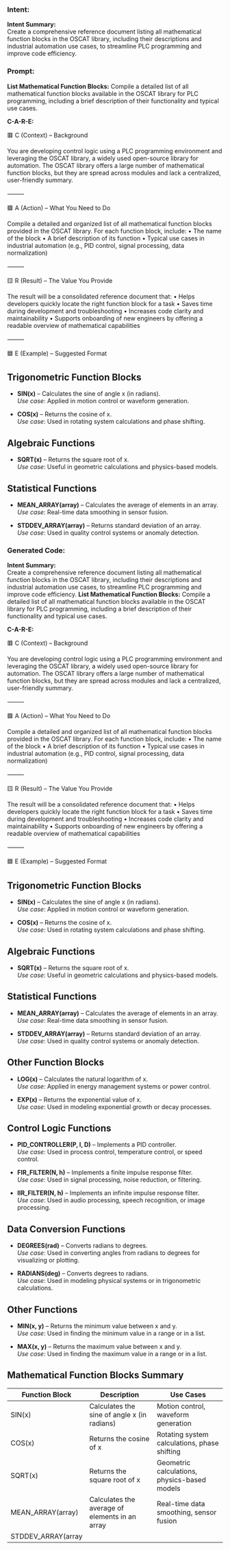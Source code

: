 ### Intent:
**Intent Summary:**  
Create a comprehensive reference document listing all mathematical function blocks in the OSCAT library, including their descriptions and industrial automation use cases, to streamline PLC programming and improve code efficiency.

### Prompt:
**List Mathematical Function Blocks:**
Compile a detailed list of all mathematical function blocks available in the OSCAT library for PLC programming, including a brief description of their functionality and typical use cases.

**C-A-R-E:**

🟥 C (Context) – Background

You are developing control logic using a PLC programming environment and leveraging the OSCAT library, a widely used open-source library for automation. The OSCAT library offers a large number of mathematical function blocks, but they are spread across modules and lack a centralized, user-friendly summary.

⸻

🟩 A (Action) – What You Need to Do

Compile a detailed and organized list of all mathematical function blocks provided in the OSCAT library. For each function block, include:
	•	The name of the block
	•	A brief description of its function
	•	Typical use cases in industrial automation (e.g., PID control, signal processing, data normalization)

⸻

🟨 R (Result) – The Value You Provide

The result will be a consolidated reference document that:
	•	Helps developers quickly locate the right function block for a task
	•	Saves time during development and troubleshooting
	•	Increases code clarity and maintainability
	•	Supports onboarding of new engineers by offering a readable overview of mathematical capabilities

⸻

🟦 E (Example) – Suggested Format

## Trigonometric Function Blocks
- **SIN(x)** – Calculates the sine of angle x (in radians).  
  *Use case*: Applied in motion control or waveform generation.

- **COS(x)** – Returns the cosine of x.  
  *Use case*: Used in rotating system calculations and phase shifting.

## Algebraic Functions
- **SQRT(x)** – Returns the square root of x.  
  *Use case*: Useful in geometric calculations and physics-based models.

## Statistical Functions
- **MEAN_ARRAY(array)** – Calculates the average of elements in an array.  
  *Use case*: Real-time data smoothing in sensor fusion.

- **STDDEV_ARRAY(array)** – Returns standard deviation of an array.  
  *Use case*: Used in quality control systems or anomaly detection.

### Generated Code:
**Intent Summary:**  
Create a comprehensive reference document listing all mathematical function blocks in the OSCAT library, including their descriptions and industrial automation use cases, to streamline PLC programming and improve code efficiency.
**List Mathematical Function Blocks:**
Compile a detailed list of all mathematical function blocks available in the OSCAT library for PLC programming, including a brief description of their functionality and typical use cases.

**C-A-R-E:**

🟥 C (Context) – Background

You are developing control logic using a PLC programming environment and leveraging the OSCAT library, a widely used open-source library for automation. The OSCAT library offers a large number of mathematical function blocks, but they are spread across modules and lack a centralized, user-friendly summary.

⸻

🟩 A (Action) – What You Need to Do

Compile a detailed and organized list of all mathematical function blocks provided in the OSCAT library. For each function block, include:
	•	The name of the block
	•	A brief description of its function
	•	Typical use cases in industrial automation (e.g., PID control, signal processing, data normalization)

⸻

🟨 R (Result) – The Value You Provide

The result will be a consolidated reference document that:
	•	Helps developers quickly locate the right function block for a task
	•	Saves time during development and troubleshooting
	•	Increases code clarity and maintainability
	•	Supports onboarding of new engineers by offering a readable overview of mathematical capabilities

⸻

🟦 E (Example) – Suggested Format

## Trigonometric Function Blocks
- **SIN(x)** – Calculates the sine of angle x (in radians).  
  *Use case*: Applied in motion control or waveform generation.

- **COS(x)** – Returns the cosine of x.  
  *Use case*: Used in rotating system calculations and phase shifting.

## Algebraic Functions
- **SQRT(x)** – Returns the square root of x.  
  *Use case*: Useful in geometric calculations and physics-based models.

## Statistical Functions
- **MEAN_ARRAY(array)** – Calculates the average of elements in an array.  
  *Use case*: Real-time data smoothing in sensor fusion.

- **STDDEV_ARRAY(array)** – Returns standard deviation of an array.  
  *Use case*: Used in quality control systems or anomaly detection.

## Other Function Blocks
- **LOG(x)** – Calculates the natural logarithm of x.  
  *Use case*: Applied in energy management systems or power control.

- **EXP(x)** – Returns the exponential value of x.  
  *Use case*: Used in modeling exponential growth or decay processes.

## Control Logic Functions
- **PID_CONTROLLER(P, I, D)** – Implements a PID controller.  
  *Use case*: Used in process control, temperature control, or speed control.

- **FIR_FILTER(N, h)** – Implements a finite impulse response filter.  
  *Use case*: Used in signal processing, noise reduction, or filtering.

- **IIR_FILTER(N, h)** – Implements an infinite impulse response filter.  
  *Use case*: Used in audio processing, speech recognition, or image processing.

## Data Conversion Functions
- **DEGREES(rad)** – Converts radians to degrees.  
  *Use case*: Used in converting angles from radians to degrees for visualizing or plotting.

- **RADIANS(deg)** – Converts degrees to radians.  
  *Use case*: Used in modeling physical systems or in trigonometric calculations.

## Other Functions
- **MIN(x, y)** – Returns the minimum value between x and y.  
  *Use case*: Used in finding the minimum value in a range or in a list.

- **MAX(x, y)** – Returns the maximum value between x and y.  
  *Use case*: Used in finding the maximum value in a range or in a list.

## Mathematical Function Blocks Summary

| Function Block | Description | Use Cases |
| --- | --- | --- |
| SIN(x) | Calculates the sine of angle x (in radians) | Motion control, waveform generation |
| COS(x) | Returns the cosine of x | Rotating system calculations, phase shifting |
| SQRT(x) | Returns the square root of x | Geometric calculations, physics-based models |
| MEAN_ARRAY(array) | Calculates the average of elements in an array | Real-time data smoothing, sensor fusion |
| STDDEV_ARRAY(array
